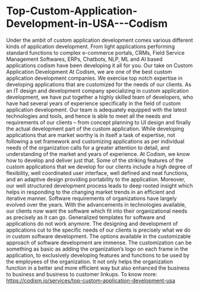 # Top-Custom-Application-Development-in-USA---Codism
Under the ambit of custom application development comes various different kinds of application development. From light applications performing standard functions to complex e-commerce portals, CRMs, Field Service Management Softwares, ERPs, Chatbots, NLP, ML and AI based applications codism have been developing it all for you.  Our take on Custom Application Development At Codism, we are one of the best custom application development companies. We exercise top notch expertise in developing applications that are customized for the needs of our clients. As an IT design and development company specializing in custom application development, we have put together a highly skilled team of developers, who have had several years of experience specifically in the field of custom application development. Our team is adequately equipped with the latest technologies and tools, and hence is able to meet all the needs and requirements of our clients – from concept planning to UI design and finally the actual development part of the custom application.  While developing applications that are market worthy is in itself a task of expertise, not following a set framework and customizing applications as per individual needs of the organization calls for a greater attention to detail, and understanding of the market and years of experience. At Codism, we know how to develop and deliver just that. Some of the striking features of the custom applications that we develop for our clients include a high degree of flexibility, well coordinated user interface, well defined and neat functions, and an adaptive design providing portability to the application. Moreover, our well structured development process leads to deep rooted insight which helps in responding to the changing market trends in an efficient and iterative manner. Software requirements of organizations have largely evolved over the years. With the advancements in technologies available, our clients now want the software which fit into their organizational needs as precisely as it can go. Generalized templates for software and applications do not work anymore. The designing and development of applications cut to the specific needs of our clients is precisely what we do in custom software development.  The options available in the customizable approach of software development are immense. The customization can be something as basic as adding the organization’s logo on each frame in the application, to exclusively developing features and functions to be used by the employees of the organization. It not only helps the organization function in a better and more efficient way but also enhanced the business to business and business to customer linkups. To know more: https://codism.io/services/top-custom-application-development-usa
